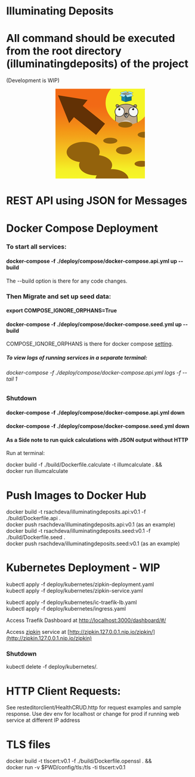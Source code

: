 # Illuminating Deposits
# All command should be executed from the root directory (illuminatingdeposits) of the project 
(Development is WIP)

<p align="center">
<img src="./logo.png" alt="Illuminating Deposits Project Logo" title="Illuminating Deposits Project Logo" />
</p>

# REST API using JSON for Messages
# Docker Compose Deployment
 
### To start all services:
#### docker-compose -f ./deploy/compose/docker-compose.api.yml up --build

The --build option is there for any code changes.

### Then Migrate and set up seed data:
#### export COMPOSE_IGNORE_ORPHANS=True
#### docker-compose -f ./deploy/compose/docker-compose.seed.yml up --build

COMPOSE_IGNORE_ORPHANS is there for 
docker compose [setting](https://docs.docker.com/compose/reference/envvars/#compose_ignore_orphans).

##### To view logs of running services in a separate terminal:
###### docker-compose -f ./deploy/compose/docker-compose.api.yml logs -f --tail 1  

### Shutdown 

#### docker-compose -f ./deploy/compose/docker-compose.api.yml down
#### docker-compose -f ./deploy/compose/docker-compose.seed.yml down

#### As a Side note to run quick calculations with JSON output without HTTP 
Run at terminal:

docker build -f ./build/Dockerfile.calculate -t illumcalculate  . && \
docker run illumcalculate

# Push Images to Docker Hub

docker build -t rsachdeva/illuminatingdeposits.api:v0.1 -f ./build/Dockerfile.api .  
docker push rsachdeva/illuminatingdeposits.api:v0.1 (as an example)  
docker build -t rsachdeva/illuminatingdeposits.seed:v0.1 -f ./build/Dockerfile.seed .  
docker push rsachdeva/illuminatingdeposits.seed:v0.1 (as an example)  

# Kubernetes Deployment - WIP

kubectl apply -f deploy/kubernetes/zipkin-deployment.yaml   
kubectl apply -f deploy/kubernetes/zipkin-service.yaml  

kubectl apply -f deploy/kubernetes/ic-traefik-lb.yaml  
kubectl apply -f deploy/kubernetes/ingress.yaml  

Access Traefik Dashboard at [http://localhost:3000/dashboard/#/](http://localhost:3000/dashboard/#/)   

Access [zipkin](https://zipkin.io/) service at [http://zipkin.127.0.0.1.nip.io/zipkin/](http://zipkin.127.0.0.1.nip.io/zipkin)  

### Shutdown

kubectl delete -f deploy/kubernetes/.

# HTTP Client Requests:
See resteditorclient/HealthCRUD.http for request examples and sample response.
Use dev env for localhost or change for prod if running web service at different IP address

# TLS files
docker build -t tlscert:v0.1 -f ./build/Dockerfile.openssl . && \
docker run -v $PWD/config/tls:/tls -ti tlscert:v0.1